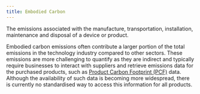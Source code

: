 ```yaml
---
title: Embodied Carbon
---
```


The emissions associated with the manufacture, transportation, installation, maintenance and disposal of a device or product.

Embodied carbon emissions often contribute a larger portion of the total emissions in the technology industry compared to other sectors. These emissions are more challenging to quantify as they are indirect and typically require businesses to interact with suppliers and retrieve emissions data for the purchased products, such as [Product Carbon Footprint (PCF)](/glossary#product-carbon-footprint-pcf) data. Although the availability of such data is becoming more widespread, there is currently no standardised way to access this information for all products.